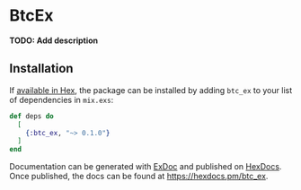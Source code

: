 # BtcEx

**TODO: Add description**

## Installation

If [available in Hex](https://hex.pm/docs/publish), the package can be installed
by adding `btc_ex` to your list of dependencies in `mix.exs`:

```elixir
def deps do
  [
    {:btc_ex, "~> 0.1.0"}
  ]
end
```

Documentation can be generated with [ExDoc](https://github.com/elixir-lang/ex_doc)
and published on [HexDocs](https://hexdocs.pm). Once published, the docs can
be found at <https://hexdocs.pm/btc_ex>.

